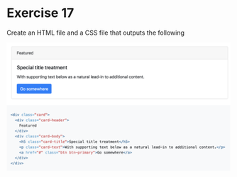 # Exercise 17

Create an HTML file and a CSS file that outputs the following

![exercise-17 goal](../../__lecture/assets/ex-17-goal.png)
